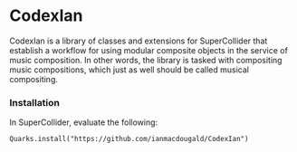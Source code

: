 # CodexIan 
CodexIan is a library of classes and extensions for SuperCollider that establish a workflow for using modular composite objects in the service of music composition. In other words, the library is tasked with compositing music compositions, which just as well should be called musical compositing. 

### Installation
In SuperCollider, evaluate the following: 

`Quarks.install("https://github.com/ianmacdougald/CodexIan")`

